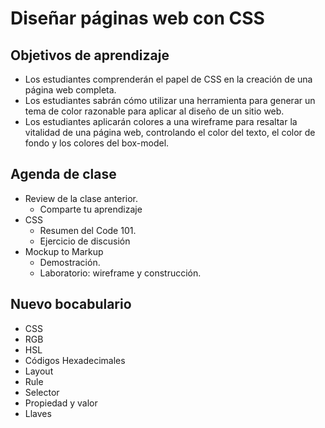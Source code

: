 # Diseñar páginas web con CSS

## Objetivos de aprendizaje

- Los estudiantes comprenderán el papel de CSS en la creación de una página web completa.
- Los estudiantes sabrán cómo utilizar una herramienta para generar un tema de color razonable para aplicar al diseño de un sitio web.
- Los estudiantes aplicarán colores a una wireframe para resaltar la vitalidad de una página web, controlando el color del texto, el color de fondo y los colores del box-model.

## Agenda de clase

- Review de la clase anterior.
   - Comparte tu aprendizaje
- CSS
   - Resumen del Code 101.
   - Ejercicio de discusión
- Mockup to Markup
   - Demostración.
   - Laboratorio: wireframe y construcción.

## Nuevo bocabulario

- CSS
- RGB
- HSL
- Códigos Hexadecimales
- Layout
- Rule
- Selector
- Propiedad y valor
- Llaves
